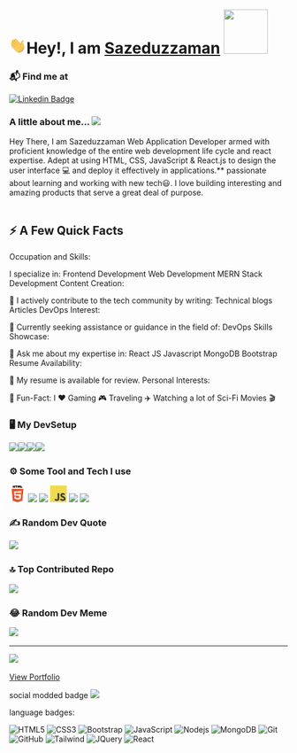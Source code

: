 <h1> <img src="https://raw.githubusercontent.com/ABSphreak/ABSphreak/master/gifs/Hi.gif" height="30px">Hey!, I am <a href="/">Sazeduzzaman</a> <img height="80px" width="80px" src="https://emojis.slackmojis.com/emojis/images/1531849430/4246/blob-sunglasses.gif?1531849430"></h1>
</h1>

### 📬 Find me at
[![Linkedin Badge](https://img.shields.io/badge/-LinkedIn-blue?style=flat-square&logo=Linkedin&logoColor=white&link=https://www.linkedin.com/in/szamansaju/)](https://www.linkedin.com/in/szamansaju)


### A little about me...  <img src="https://media.giphy.com/media/VgCDAzcKvsR6OM0uWg/giphy.gif" width="50"> 
Hey There, I am Sazeduzzaman Web Application Developer armed with proficient knowledge of
the entire web development life cycle and react expertise. Adept at using HTML, CSS,
JavaScript & React.js to design the user interface 💻 and deploy it effectively in applications.** passionate about learning and working with new tech😃. I love building interesting and amazing products that serve a great deal of purpose. <br/><br/>




## ⚡️ A Few Quick Facts

Occupation and Skills:

I specialize in:
Frontend Development
Web Development
MERN Stack Development
Content Creation:

📝 I actively contribute to the tech community by writing:
Technical blogs
Articles
DevOps Interest:

🤔 Currently seeking assistance or guidance in the field of:
DevOps
Skills Showcase:

💬 Ask me about my expertise in:
React JS
Javascript
MongoDB
Bootstrap
Resume Availability:

📙 My resume is available for review.
Personal Interests:

🎉 Fun-Fact: I ❤️
Gaming 🎮
Traveling ✈️
Watching a lot of Sci-Fi Movies 🎬

  
### 🖥️ My DevSetup
<img src="https://img.shields.io/badge/Windows-555555.svg?&style=flat-square&logo=windows&logoColor=0078D6"><img src="https://img.shields.io/badge/Chrome-555555.svg?&style=flat-square&logo=google-chrome&logoColor=FABC0C"><img src="https://img.shields.io/badge/VS Code-555555?style=flat-square&logo=visual-studio-code&logoColor=007ACC"><img src="https://img.shields.io/badge/Terminal-555555.svg?&style=flat-square&logo=powershell&logoColor=white"> 

### ⚙️ Some Tool and Tech I use

<code><img height="30" src="https://raw.githubusercontent.com/github/explore/80688e429a7d4ef2fca1e82350fe8e3517d3494d/topics/html/html.png"></code>
<code><img height="30" src="https://avatars1.githubusercontent.com/u/1517864?s=200&v=4"></code>
<code><img height="30" src="https://avatars1.githubusercontent.com/u/2918581?s=200&v=4"></code>
<code><img height="30" src="https://raw.githubusercontent.com/github/explore/80688e429a7d4ef2fca1e82350fe8e3517d3494d/topics/javascript/javascript.png"></code>
<code><img height="30" src="https://avatars3.githubusercontent.com/u/9950313?s=200&v=4"></code>
<code><img height="30" src="https://avatars1.githubusercontent.com/u/45120?s=200&v=4"></code>


### ✍️ Random Dev Quote
![](https://quotes-github-readme.vercel.app/api?type=horizontal&theme=radical)

### 🔝 Top Contributed Repo
![](https://github-contributor-stats.vercel.app/api?username=Sazeduzzzaman&limit=5&theme=dark&combine_all_yearly_contributions=true)

### 😂 Random Dev Meme
<img src='https://randommeme-five.vercel.app/' style="height: 400px;"/>

---
[![](https://visitcount.itsvg.in/api?id=Sazeduzzzaman&icon=0&color=0)](https://visitcount.itsvg.in)

<!-- Proudly created with GPRM ( https://gprm.itsvg.in ) -->
[View Portfolio](https://szamansaju-98e92.web.app/)



social modded badge
<a href="https://www.linkedin.com/in/szamansaju"><img src="https://img.shields.io/badge/linkedin-%230077B5.svg?&style=for-the-badge&logo=linkedin&logoColor=white" height=25></a>


language badges:

![HTML5](https://img.shields.io/badge/HTML5-E34F26?style=flat&logo=html5&logoColor=white)
![CSS3](https://img.shields.io/badge/CSS3-1572B6?style=flat&logo=css3)
![Bootstrap](https://img.shields.io/badge/Bootstrap-563D7C?style=flat&logo=bootstrap)
![JavaScript](https://img.shields.io/badge/JavaScript-555555?style=flat&logo=javascript)
![Nodejs](https://img.shields.io/badge/Nodejs-555555?style=flat&logo=Node.js)
![MongoDB](https://img.shields.io/badge/MongoDB-555555?style=flat&logo=mongodb)
![Git](https://img.shields.io/badge/Git-555555?style=flat-square&logo=git)
![GitHub](https://img.shields.io/badge/GitHub-181717?style=flat-square&logo=github)
![Tailwind](https://img.shields.io/badge/Tailwind-181717?style=flat-square&logo=tailwind)
![JQuery](https://img.shields.io/badge/Jquery-181717?style=flat-square&logo=jquery)
![React](https://img.shields.io/badge/React-181717?style=flat-square&logo=react)


